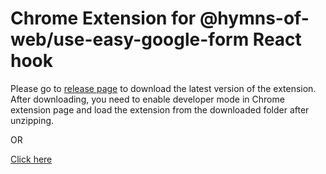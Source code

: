 # Chrome Extension for @hymns-of-web/use-easy-google-form React hook

Please go to [release page](https://github.com/hymnsOfWeb/useEasyGoogleForm-extension/releases/tag/latest) to download the latest version of the extension.
After downloading, you need to enable developer mode in Chrome extension page and load the extension from the downloaded folder after unzipping.

OR

[Click here](https://github.com/hymnsOfWeb/useEasyGoogleForm-extension/releases/download/latest/extension.zip)
